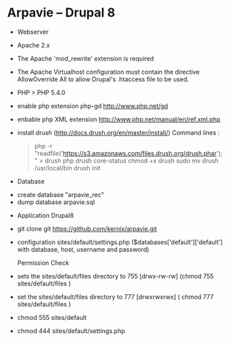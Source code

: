 # Arpavie – Drupal 8

* Webserver
- Apache 2.x 
- The Apache 'mod_rewrite' extension is required
- The Apache Virtualhost configuration must contain the directive AllowOverride All to allow Drupal's .htaccess file to be used.
-  PHP > PHP 5.4.0

- enable php extension php-gd  http://www.php.net/gd
- enbable php XML extension http://www.php.net/manual/en/ref.xml.php

- install drush (http://docs.drush.org/en/master/install/)
    Command lines :
    > php -r "readfile('https://s3.amazonaws.com/files.drush.org/drush.phar');" > drush
    > php drush core-status
    > chmod +x drush
    > sudo mv drush /usr/local/bin
    > drush init


* Database
- create database "arpavie_rec"
- dump database arpavie.sql

* Application Drupal8
- git clone  git https://github.com/kernix/arpavie.git
- configuration sites/default/settings.php 
    ($databases['default']['default'] with database, host, username and password)
  
  Permission Check    
- sets the sites/default/files directory to 755 [drwx-rw-rw] (chmod 755 sites/default/files )
- set the sites/default/files directory to 777 [drwxrwxrwx]  ( chmod 777 sites/default/files ) 
- chmod 555 sites/default
- chmod 444 sites/default/settings.php 
